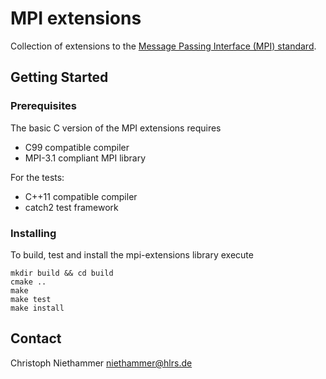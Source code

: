 # MPI extensions

Collection of extensions to the [Message Passing Interface (MPI) standard](https://www.mpi-forum.org/).

## Getting Started

### Prerequisites

The basic C version of the MPI extensions requires
* C99 compatible compiler
* MPI-3.1 compliant MPI library

For the tests:
* C++11 compatible compiler
* catch2 test framework

### Installing

To build, test and install the mpi-extensions library execute
```shell
mkdir build && cd build
cmake ..
make
make test
make install
```

## Contact

Christoph Niethammer <niethammer@hlrs.de>

